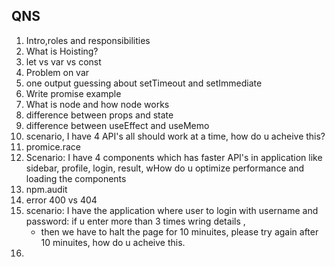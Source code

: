 ## QNS

1. Intro,roles and responsibilities
2. What is Hoisting?
3. let vs var vs const
4. Problem on var
5. one output guessing about setTimeout and setImmediate
6. Write promise example
7. What is node and how node works
8. difference between props and state
9. difference between useEffect and useMemo
10. scenario, I have 4 API's all should work at a time, how do u acheive this?
11. promice.race
12. Scenario: I have 4 components which has faster API's in application like sidebar, profile, login, result, wHow do u optimize performance and loading the components
13. npm.audit
14. error 400 vs 404
15. scenario: I have the application where user to login with username and password: if u enter more than 3 times wring details , 
    - then we have to halt the page for 10 minuites, please try again after 10 minuites, how do u acheive this.
16. 
